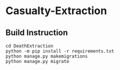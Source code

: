 # Casualty-Extraction


## Build Instruction 
```
cd DeathExtraction
python -m pip install -r requirements.txt
python manage.py makemigrations
python manage.py migrate
```
